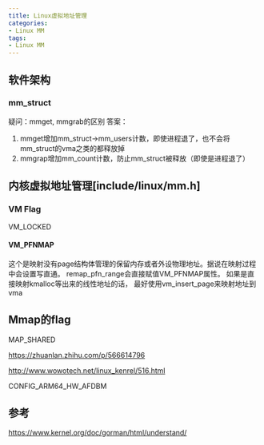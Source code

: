 ```yaml
---
title: Linux虚拟地址管理
categories: 
- Linux MM
tags:
- Linux MM
---
```


## 软件架构
### mm_struct
疑问：mmget, mmgrab的区别
答案：
1. mmget增加mm_struct->mm_users计数，即使进程退了，也不会将mm_struct的vma之类的都释放掉
2. mmgrap增加mm_count计数，防止mm_struct被释放（即使是进程退了）

## 内核虚拟地址管理[include/linux/mm.h]

### VM Flag
VM_LOCKED

#### VM_PFNMAP
这个是映射没有page结构体管理的保留内存或者外设物理地址。据说在映射过程中会设置写直通。
remap_pfn_range会直接赋值VM_PFNMAP属性。
如果是直接映射kmalloc等出来的线性地址的话，
最好使用vm_insert_page来映射地址到vma

## Mmap的flag

MAP_SHARED

https://zhuanlan.zhihu.com/p/566614796

http://www.wowotech.net/linux_kenrel/516.html

CONFIG_ARM64_HW_AFDBM

## 参考
https://www.kernel.org/doc/gorman/html/understand/
